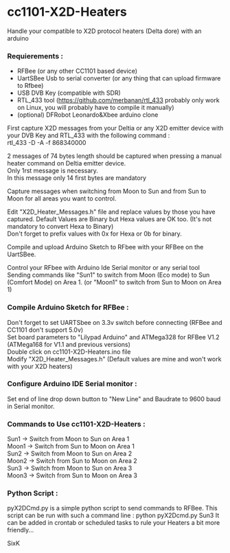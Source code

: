 # cc1101-X2D-Heaters

Handle your compatible to X2D protocol heaters (Delta dore) with an arduino

### Requierements :  
- RFBee (or any other CC1101 based device)  
- UartSBee Usb to serial converter (or any thing that can upload firmware to Rfbee)  
- USB DVB Key (compatible with SDR) 
- RTL_433 tool (https://github.com/merbanan/rtl_433  probably only work on Linux, you will probably have to compile it manually)  
- (optional) DFRobot Leonardo&Xbee arduino clone  

First capture X2D messages from your Deltia or any X2D emitter device with your DVB Key and RTL_433 with the following command :  
rtl_433 -D -A -f 868340000  

2 messages of 74 bytes length should be captured when pressing a manual heater command on Deltia emitter device.  
Only 1rst message is necessary.  
In this message only 14 first bytes are mandatory  

Capture messages when switching from Moon to Sun and from Sun to Moon for all areas you want to control.  

Edit "X2D_Heater_Messages.h" file and replace values by those you have captured. 
Default Values are Binary but Hexa values are OK too. (It's not mandatory to convert Hexa to Binary)  
Don't forget to prefix values with 0x for Hexa or 0b for binary.  

Compile and upload Arduino Sketch to RFbee with your RFBee on the UartSBee.  

Control your RFbee with Arduino Ide Serial monitor or any serial tool Sending commands like "Sun1" to switch from Moon (Eco mode) to Sun (Comfort Mode) on Area 1. (or "Moon1" to switch from Sun to Moon on Area 1) 

### Compile Arduino Sketch for RFBee :  
Don't forget to set UARTSbee on 3.3v switch before connecting (RFBee and CC1101 don't support 5.0v)  
Set board parameters to "Lilypad Arduino" and ATMega328 for RFBee V1.2 (ATMega168 for V1.1 and previous versions)  
Double click on cc1101-X2D-Heaters.ino file  
Modify "X2D_Heater_Messages.h" (Default values are mine and won't work with your X2D heaters)  

### Configure Arduino IDE Serial monitor :  
Set end of line drop down button to "New Line" and Baudrate to 9600 baud in Serial monitor.  

### Commands to Use cc1101-X2D-Heaters :  
Sun1 -> Switch from Moon to Sun on Area 1  
Moon1 -> Switch from Sun to Moon on Area 1  
Sun2 -> Switch from Moon to Sun on Area 2  
Moon2 -> Switch from Sun to Moon on Area 2  
Sun3 -> Switch from Moon to Sun on Area 3  
Moon3 -> Switch from Sun to Moon on Area 3  

### Python Script :
pyX2DCmd.py is a simple python script to send commands to RFBee.
This script can be run with such a command line :
python pyX2Dcmd.py Sun3
It can be added in crontab or scheduled tasks to rule your Heaters a bit more friendly...

SixK
